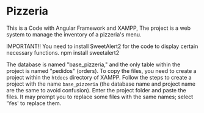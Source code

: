 # Pizzeria
This is a Code with Angular Framework and XAMPP, The project is a web system to manage the inventory of a pizzeria's menu.

IMPORTANT!! You need to install SweetAlert2 for the code to display certain necessary functions.
npm install sweetalert2

The database is named "base_pizzeria," and the only table within the project is named "pedidos" (orders).
To copy the files, you need to create a project within the `htdocs` directory of XAMPP. Follow the steps to create a project with the name `base_pizzeria` (the database name and project name are the same to avoid confusion). Enter the project folder and paste the files. It may prompt you to replace some files with the same names; select 'Yes' to replace them.
